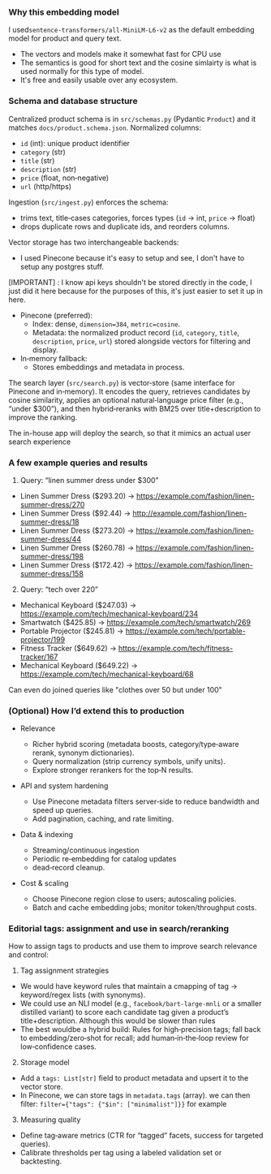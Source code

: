 
### Why this embedding model

I used`sentence-transformers/all-MiniLM-L6-v2` as the default embedding model for product and query text.

- The vectors and models make it somewhat fast for CPU use
- The semantics is good for short text and the cosine simlairty is what is used normally for this type of model.
- It's free and easily usable over any ecosystem.


### Schema and database structure

Centralized product schema is in `src/schemas.py` (Pydantic `Product`) and it matches `docs/product.schema.json`. Normalized columns:

- `id` (int): unique product identifier
- `category` (str)
- `title` (str)
- `description` (str)
- `price` (float, non‑negative)
- `url` (http/https)

Ingestion (`src/ingest.py`) enforces the schema: 
- trims text, title‑cases categories, forces types (`id` → int, `price` → float)
- drops duplicate rows and duplicate ids, and reorders columns. 

Vector storage has two interchangeable backends:
- I used Pinecone because it's easy to setup and see, I don't have to setup any postgres stuff. 

[IMPORTANT] : I know api keys shouldn't be stored directly in the code, I just did it here because for the purposes of this, it's just easier to set it up in here.

- Pinecone (preferred):
  - Index: dense, `dimension=384`, `metric=cosine`.
  - Metadata: the normalized product record (`id`, `category`, `title`, `description`, `price`, `url`) stored alongside vectors for filtering and display.
- In‑memory fallback:
  - Stores embeddings and metadata in process.

The search layer (`src/search.py`) is vector‑store (same interface for Pinecone and in‑memory). It encodes the query, retrieves candidates by cosine similarity, applies an optional natural‑language price filter (e.g., “under $300”), and then hybrid‑reranks with BM25 over title+description to improve the ranking.

The in-house app will deploy the search, so that it mimics an actual user search experience

### A few example queries and results


1) Query: “linen summer dress under $300”

- Linen Summer Dress ($293.20) → https://example.com/fashion/linen-summer-dress/270
- Linen Summer Dress ($92.44) → http://example.com/fashion/linen-summer-dress/18
- Linen Summer Dress ($273.20) → https://example.com/fashion/linen-summer-dress/44
- Linen Summer Dress ($260.78) → https://example.com/fashion/linen-summer-dress/198
- Linen Summer Dress ($172.42) → https://example.com/fashion/linen-summer-dress/158


2) Query: “tech over 220”

- Mechanical Keyboard ($247.03) → https://example.com/tech/mechanical-keyboard/234
- Smartwatch ($425.85) → https://example.com/tech/smartwatch/269
- Portable Projector ($245.81) → https://example.com/tech/portable-projector/199
- Fitness Tracker ($649.62) → https://example.com/tech/fitness-tracker/167
- Mechanical Keyboard ($649.22) → https://example.com/tech/mechanical-keyboard/68

Can even do joined queries like "clothes over 50 but under 100"

### (Optional) How I’d extend this to production

- Relevance 
  - Richer hybrid scoring (metadata boosts, category/type‑aware rerank, synonym dictionaries).
  - Query normalization (strip currency symbols, unify units).
  - Explore stronger rerankers for the top‑N results.

- API and system hardening
  - Use Pinecone metadata filters server‑side to reduce bandwidth and speed up queries.
  - Add pagination, caching, and rate limiting.

- Data & indexing
  - Streaming/continuous ingestion
  - Periodic re‑embedding for catalog updates
  - dead‑record cleanup.

- Cost & scaling
  - Choose Pinecone region close to users; autoscaling policies.
  - Batch and cache embedding jobs; monitor token/throughput costs.

### Editorial tags: assignment and use in search/reranking

How to assign tags to products and use them to improve search relevance and control:

1) Tag assignment strategies
- We would have keyword rules that maintain a cmapping of tag → keyword/regex lists (with synonyms). 
- We could use an NLI model (e.g., `facebook/bart-large-mnli` or a smaller distilled variant) to score each candidate tag given a product’s title+description. Although this would be slower than rules
- The best wouldbe a hybrid build: Rules for high‑precision tags; fall back to embedding/zero‑shot for recall; add human‑in‑the‑loop review for low‑confidence cases.

2) Storage model
- Add a `tags: List[str]` field to product metadata and upsert it to the vector store.
- In Pinecone, we can store tags in `metadata.tags` (array). we can then filter: `filter={"tags": {"$in": ["minimalist"]}}` for example
  
3) Measuring quality
- Define tag‑aware metrics (CTR for “tagged” facets, success for targeted queries).
- Calibrate thresholds per tag using a labeled validation set or backtesting.



